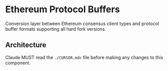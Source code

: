 # Ethereum Protocol Buffers

Conversion layer between Ethereum consensus client types and protocol buffer formats supporting all hard fork versions.

## Architecture  
Claude MUST read the `./CURSOR.mdc` file before making any changes to this component.
